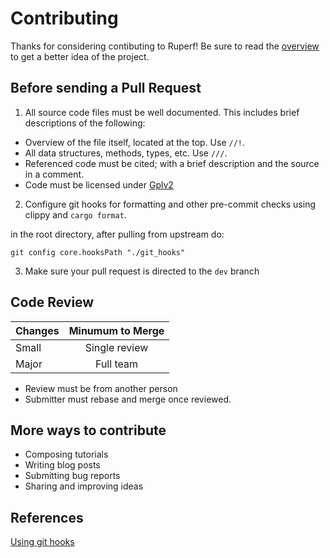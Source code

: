 Contributing
===

Thanks for considering contibuting to Ruperf! 
Be sure to read the [overview](https://HOMS-OSS.github.io/ruperf/docs/overview) 
to get a better idea of the project.

Before sending a Pull Request
---

1. All source code files must be well documented. This includes brief descriptions of the following:
- Overview of the file itself, located at the top. Use `//!`.
- All data structures, methods, types, etc. Use `///`.
- Referenced code must be cited; with a brief description and the source in a comment.
- Code must be licensed under [Gplv2][2]

2. Configure git hooks for formatting and other pre-commit checks using clippy and `cargo format`.

in the root directory, after pulling from upstream do:

```
git config core.hooksPath "./git_hooks"
```

3. Make sure your pull request is directed to the `dev` branch

Code Review
---

| Changes | Minumum to Merge |
|:------------- | :-------------: |
|Small  | Single review  |
|Major  |Full team      |

- Review must be from another person
- Submitter must rebase and merge once reviewed.

More ways to contribute
---

- Composing tutorials
- Writing blog posts
- Submitting bug reports
- Sharing and improving ideas

References
---

[Using git hooks][1]

[1]: https://git-scm.com/docs/githooks
[2]:https://github.com/HOMS-OSS/ruperf/blob/main/LICENSE
